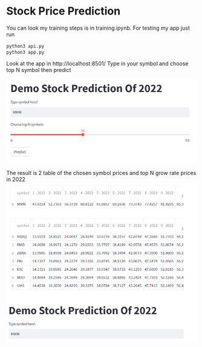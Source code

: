# Stock Price Prediction

You can look my training steps is in training.ipynb.
For testing my app just run
```
python3 api.py
python3 app.py
```
Look at the app in http://localhost:8501/
Type in your symbol and choose top N symbol then predict

![App](./app.png)

The result is 2 table of the chosen symbol prices and top N grow rate prices in 2022
![result](./result.png)
